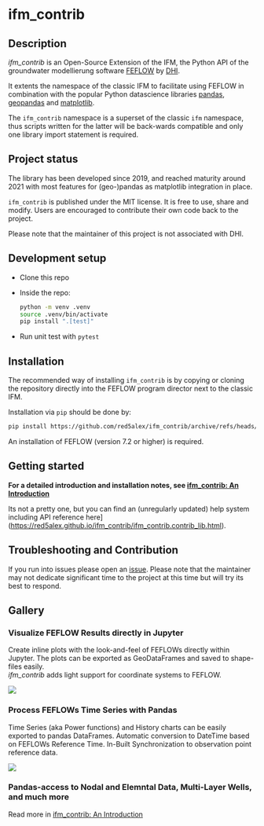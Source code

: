 # ifm_contrib

## Description

*ifm_contrib* is an Open-Source Extension of the IFM, the Python API of the groundwater modellierung software [FEFLOW](https://en.wikipedia.org/wiki/FEFLOW) by [DHI](https://www.dhigroup.com).

It extents the namespace of the classic IFM to facilitate using FEFLOW in combination with the popular Python datascience libraries [pandas](https://pandas.pydata.org), [geopandas](https://geopandas.org) and [matplotlib](https://matplotlib.org).

The `ifm_contrib` namespace is a superset of the classic `ifm` namespace, thus scripts written for the latter will be back-wards compatible and only one library import statement is required.

## Project status

The library has been developed since 2019, and reached maturity around 2021 with most features for (geo-)pandas as matplotlib integration in place.

`ifm_contrib` is published under the MIT license. It is free to use, share and modify. Users are encouraged to contribute their own code back to the project.

Please note that the maintainer of this project is not associated with DHI.

## Development setup

- Clone this repo
- Inside the repo:

  ```bash
  python -m venv .venv
  source .venv/bin/activate
  pip install ".[test]"
  ```

- Run unit test with `pytest`

## Installation

The recommended way of installing `ifm_contrib` is by copying or cloning the repository directly into the FEFLOW program director next to the classic IFM.

Installation via `pip` should be done by:
```bash
pip install https://github.com/red5alex/ifm_contrib/archive/refs/heads/master.zip
```

An installation of FEFLOW (version 7.2 or higher) is required.

## Getting started

**For a detailed introduction and installation notes, see [ifm_contrib: An Introduction](./doc/Notebooks/getting_started.ipynb)**

Its not a pretty one, but you can find an (unregularly updated) help system including API reference here](https://red5alex.github.io/ifm_contrib/ifm_contrib.contrib_lib.html).

## Troubleshooting and Contribution

If you run into issues please open an [issue](https://github.com/red5alex/ifm_contrib/issues). Please note that the maintainer may not dedicate significant time to the project at this time but will try its best to respond.

## Gallery

### Visualize FEFLOW Results directly in Jupyter

Create inline plots with the look-and-feel of FEFLOWs directly within Jupyter. The plots can be exported as GeoDataFrames and saved to shape-files easily. \
*ifm_contrib* adds light support for coordinate systems to FEFLOW.

<img src="doc/Notebooks/highlights_map.png">

### Process FEFLOWs Time Series with Pandas

Time Series (aka Power functions) and History charts can be easily exported to pandas DataFrames. Automatic conversion to DateTime based on FEFLOWs Reference Time. In-Built Synchronization to observation point reference data.

<img src="doc/Notebooks/highlights_timeseries.png">

### Pandas-access to Nodal and Elemntal Data, Multi-Layer Wells, and much more

Read more in [ifm_contrib: An Introduction](./doc/Notebooks/getting_started.ipynb)
